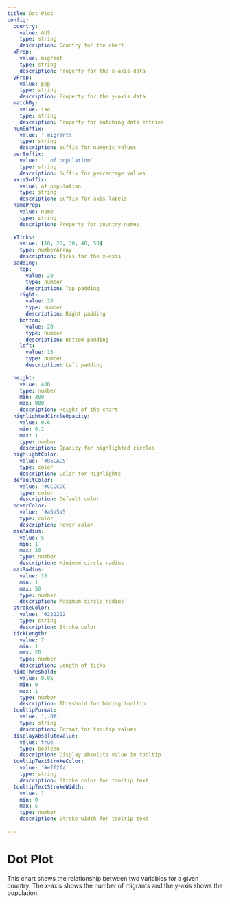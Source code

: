 ```yaml
---
title: Dot Plot
config:
  country:
    value: AUS
    type: string
    description: Country for the chart
  xProp:
    value: migrant
    type: string
    description: Property for the x-axis data
  yProp:
    value: pop
    type: string
    description: Property for the y-axis data
  matchBy:
    value: iso
    type: string
    description: Property for matching data entries
  numSuffix:
    value: ' migrants'
    type: string
    description: Suffix for numeric values
  perSuffix:
    value: '  of population'
    type: string
    description: Suffix for percentage values
  axisSuffix:
    value: of population
    type: string
    description: Suffix for axis labels
  nameProp:
    value: name
    type: string
    description: Property for country names
 
  xTicks:
    value: [10, 20, 30, 40, 50]
    type: numberArray
    description: Ticks for the x-axis
  padding:
    top:
      value: 20
      type: number
      description: Top padding
    right:
      value: 35
      type: number
      description: Right padding
    bottom:
      value: 20
      type: number
      description: Bottom padding
    left:
      value: 15
      type: number
      description: Left padding
  
  height:
    value: 400
    type: number
    min: 300
    max: 900
    description: Height of the chart
  highlightedCircleOpacity:
    value: 0.6
    min: 0.2
    max: 1
    type: number
    description: Opacity for highlighted circles
  highlightColor:
    value: '#85CAC5'
    type: color
    description: Color for highlights
  defaultColor:
    value: '#CCCCCC'
    type: color
    description: Default color
  hoverColor:
    value: '#a5a5a5'
    type: color
    description: Hover color
  minRadius:
    value: 5
    min: 1
    max: 20
    type: number
    description: Minimum circle radius
  maxRadius:
    value: 35
    min: 1
    max: 50
    type: number
    description: Maximum circle radius
  strokeColor:
    value: '#222222'
    type: string
    description: Stroke color
  tickLength:
    value: 7
    min: 1
    max: 20
    type: number
    description: Length of ticks
  hideThreshold:
    value: 0.05
    min: 0
    max: 1
    type: number
    description: Threshold for hiding tooltip
  tooltipFormat:
    value: ',.0f'
    type: string
    description: Format for tooltip values
  displayAbsoluteValue:
    value: true
    type: boolean
    description: Display absolute value in tooltip
  tooltipTextStrokeColor:
    value: '#eff2fa'
    type: string
    description: Stroke color for tooltip text
  tooltipTextStrokeWidth:
    value: 1
    min: 0
    max: 5
    type: number
    description: Stroke width for tooltip text
 
---
```


# Dot Plot

This chart shows the relationship between two variables for a given country. The x-axis shows the number of migrants and the y-axis shows the population. 